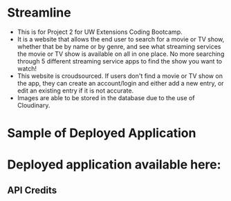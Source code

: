 # Streamline

* This is for Project 2 for UW Extensions Coding Bootcamp.
* It is a website that allows the end user to search for a movie or TV show, whether that be by name or by genre, and see what streaming services the movie or TV show is available on all in one place. No more searching through 5 different streaming service apps to find the show you want to watch! 
* This website is croudsourced. If users don't find a movie or TV show on the app, they can create an account/login and either add a new entry, or edit an existing entry if it is not accurate.
* Images are able to be stored in the database due to the use of Cloudinary.

 # Sample of Deployed Application



# Deployed application available here:


## API Credits
